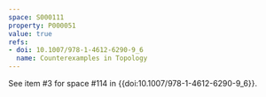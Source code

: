 ```yaml
---
space: S000111
property: P000051
value: true
refs:
- doi: 10.1007/978-1-4612-6290-9_6
  name: Counterexamples in Topology
---
```


See item #3 for space #114 in {{doi:10.1007/978-1-4612-6290-9_6}}.
